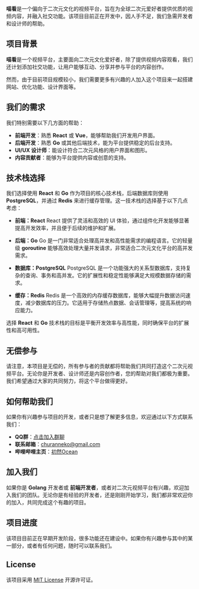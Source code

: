 **喵看**是一个偏向于二次元文化的视频平台，旨在为全球二次元爱好者提供优质的视频内容，并融入社交功能。该项目目前正在开发中，因人手不足，我们急需开发者和设计师的帮助。

## 项目背景

**喵看**是一个视频平台，主要面向二次元文化爱好者，除了提供视频内容观看，我们还计划添加社交功能，让用户能够互动、分享并参与平台的内容创作。

然而，由于目前项目规模较小，我们需要更多有兴趣的人加入这个项目来一起搭建网站、优化功能、设计界面等。

## 我们的需求

我们特别需要以下几方面的帮助：

- **前端开发**：熟悉 **React** 或 **Vue**，能够帮助我们开发用户界面。
- **后端开发**：熟悉 **Go** 或其他后端技术，能为平台提供稳定的后台支持。
- **UI/UX 设计师**：能设计符合二次元风格的用户界面和图形。
- **内容贡献者**：能够为平台提供内容或创意的支持。

## 技术栈选择

我们选择使用 **React** 和 **Go** 作为项目的核心技术栈，后端数据库则使用 **PostgreSQL**，并通过 **Redis** 来进行缓存管理。这一技术栈的选择基于以下几点考虑：

- **前端：React**
  React 提供了灵活和高效的 UI 体验，通过组件化开发能够显著提高开发效率，并且便于后续的维护和扩展。

- **后端：Go**
  Go 是一门非常适合处理高并发和高性能需求的编程语言。它的轻量级 **goroutine** 能够高效处理大量并发请求，非常适合二次元文化平台的高并发需求。

- **数据库：PostgreSQL**
  PostgreSQL 是一个功能强大的关系型数据库，支持复杂的查询、事务和高并发。它的扩展性和稳定性能够满足大规模数据存储的需求。

- **缓存：Redis**
  Redis 是一个高效的内存缓存数据库，能够大幅提升数据访问速度，减少数据库的压力。它适用于存储热点数据、会话管理等，提高系统的响应能力。

选择 **React** 和 **Go** 技术栈的目标是平衡开发效率与高性能，同时确保平台的扩展性和高可用性。

## 无偿参与

请注意，本项目是无偿的，所有参与者的贡献都将帮助我们共同打造这个二次元视频平台。无论你是开发者、设计师还是内容创作者，您的帮助对我们都极为重要。我们希望通过大家的共同努力，将这个平台做得更好。

## 如何帮助我们

如果你有兴趣参与项目的开发，或者只是想了解更多信息，欢迎通过以下方式联系我们：

- **QQ群**：[点击加入群聊](https://qm.qq.com/q/lYnxnmhyZW)
- **联系邮箱**：[churanneko@gmail.com](mailto:churanneko@gmail.com)
- **哔哩哔哩主页**：[初然Ocean](https://space.bilibili.com/443211409)

## 加入我们

如果你是 **Golang** 开发者或 **前端开发者**，或者对二次元视频平台有兴趣，欢迎加入我们的团队。无论你是有经验的开发者，还是刚刚开始学习，我们都非常欢迎你的加入，共同完成这个有趣的项目。

## 项目进度

该项目目前正在早期开发阶段，很多功能还在建设中。如果你有兴趣参与其中的某一部分，或者有任何问题，随时可以联系我们。

## License

该项目采用 [MIT License](LICENSE) 开源许可证。
